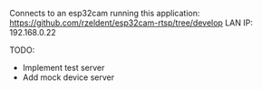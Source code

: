 Connects to an esp32cam running this application: https://github.com/rzeldent/esp32cam-rtsp/tree/develop
LAN IP: 192.168.0.22

TODO:
- Implement test server
- Add mock device server